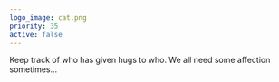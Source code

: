 ```yaml
---
logo_image: cat.png
priority: 35
active: false
---
```


Keep track of who has given hugs to who. We all need some affection sometimes...
